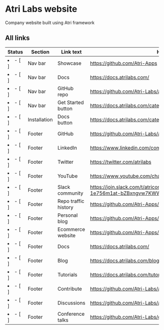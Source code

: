 # Atri Labs website
Company website built using Atri framework

## All links


| Status                            | Section                            | Link text                               | Hyperlink                               | 
| ------------------------------- | ------------------------------- | --------------------------------------- | --------------------------------------- |
| <li>- [ ] </li>             | Nav bar             | Showcase                  | https://github.com/Atri-Apps                |
| <li>- [ ] </li>             | Nav bar             | Docs                  | https://docs.atrilabs.com/                |
| <li>- [ ] </li>             | Nav bar             | GitHub repo                  | https://github.com/Atri-Labs/atrilabs-engine              |
| <li>- [ ] </li>             | Nav bar            | Get Started button  | https://docs.atrilabs.com/category/getting-started |
| <li>- [ ] </li>             | Installation    | Docs button  | https://docs.atrilabs.com/category/getting-started |
| <li>- [ ] </li>             | Footer             | GitHub  | https://github.com/Atri-Labs/atrilabs-engine |
| <li>- [ ] </li>             | Footer             | LinkedIn  | https://www.linkedin.com/company/atri-labs |
| <li>- [ ] </li>             | Footer             | Twitter  | https://twitter.com/atrilabs |
| <li>- [ ] </li>             | Footer             | YouTube  | https://www.youtube.com/channel/UC1uR2Q5x_8olWS_Y4PdK1Bw |
| <li>- [ ] </li>             | Footer             | Slack community  | https://join.slack.com/t/atricommunity/shared_invite/zt-1e756m1at-bZBxngvw7KWWO0riI4pc0w |
| <li>- [ ] </li>             | Footer             | Repo traffic history  | https://github.com/Atri-Apps/traffic-history |
| <li>- [ ] </li>             | Footer             | Personal blog  | https://github.com/Atri-Apps/personal_blog |
| <li>- [ ] </li>             | Footer             | Ecommerce website  | https://github.com/Atri-Apps/full_stack_ecommerce_website |
| <li>- [ ] </li>             | Footer             | Docs                  | https://docs.atrilabs.com/                |
| <li>- [ ] </li>             | Footer             | Blog                  | https://docs.atrilabs.com/blog                |
| <li>- [ ] </li>             | Footer             | Tutorials                  | https://docs.atrilabs.com/tutorials/bkg_swapper                |
| <li>- [ ] </li>             | Footer             | Contribute                  | https://github.com/Atri-Labs/atrilabs-engine#how-to-contribute       |
| <li>- [ ] </li>             | Footer             | Discussions                  | https://github.com/Atri-Labs/atrilabs-engine/discussions         |
| <li>- [ ] </li>             | Footer             | Conference talks                  | https://github.com/Atri-Labs/conferences                |
